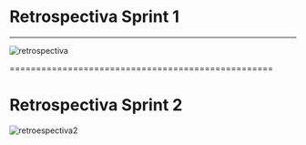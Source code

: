 # Retrospectiva Sprint 1

------------

![retrospectiva](https://user-images.githubusercontent.com/31910958/92424471-db7d6400-f15a-11ea-8163-131196f9ebdb.png)

==================================================

# Retrospectiva Sprint 2

![retroespectiva2](https://user-images.githubusercontent.com/31910958/92424272-48dcc500-f15a-11ea-80ef-d524abfb6a6d.png)
